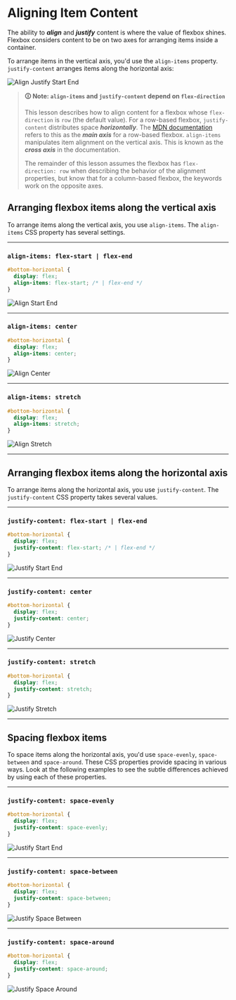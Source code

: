 # Aligning Item Content

The ability to **_align_** and **_justify_** content is where the value of flexbox shines. Flexbox considers content to be on two axes for arranging items inside a container.

To arrange items in the vertical axis, you'd use the `align-items` property. `justify-content` arranges items along the horizontal axis:

![Align Justify Start End](https://user-images.githubusercontent.com/94882786/176937586-0061bc83-83db-44a2-9cd0-af54eb7e0ec1.png)

>**🛈 Note: `align-items` and `justify-content` depend on `flex-direction`**
>
>This lesson describes how to align content for a flexbox whose `flex-direction` is `row` (the default value). For a row-based flexbox, `justify-content` distributes space **_horizontally_**. The [MDN documentation](https://developer.mozilla.org/en-US/docs/Web/CSS/justify-content) refers to this as the **_main axis_** for a row-based flexbox. `align-items` manipulates item alignment on the vertical axis. This is known as the **_cross axis_** in the documentation.
>
>The remainder of this lesson assumes the flexbox has `flex-direction: row` when describing the behavior of the alignment properties, but know that for a column-based flexbox, the keywords work on the opposite axes.

## Arranging flexbox items along the vertical axis

To arrange items along the vertical axis, you use `align-items`. The `align-items` CSS property has several settings.

---

### `align-items: flex-start | flex-end`

```css
#bottom-horizontal {
  display: flex;
  align-items: flex-start; /* | flex-end */
}
```

![Align Start End](https://user-images.githubusercontent.com/94882786/176937634-65262439-eb14-4d05-80e4-b0f33d72e4a1.gif)

---

### `align-items: center`

```css
#bottom-horizontal {
  display: flex;
  align-items: center;
}
```

![Align Center](https://user-images.githubusercontent.com/94882786/176937696-46a81e57-b6a2-4877-99f0-90a007e21fae.gif)

---

### `align-items: stretch`

```css
#bottom-horizontal {
  display: flex;
  align-items: stretch;
}
```

![Align Stretch](https://user-images.githubusercontent.com/94882786/176937745-2b2dd9e4-3079-425f-84fa-6f887c724f59.gif)

---

## Arranging flexbox items along the horizontal axis

To arrange items along the horizontal axis, you use `justify-content`. The `justify-content` CSS property takes several values.

---

### `justify-content: flex-start | flex-end`

```css
#bottom-horizontal {
  display: flex;
  justify-content: flex-start; /* | flex-end */
}
```

![Justify Start End](https://user-images.githubusercontent.com/94882786/176937795-2a864873-37df-43ed-8b7a-eccdccd3fabd.gif)

---

### `justify-content: center`

```css
#bottom-horizontal {
  display: flex;
  justify-content: center;
}
```

![Justify Center](https://user-images.githubusercontent.com/94882786/176937846-dbd4ffbf-51fb-4701-ae5f-5e10d96a2f0b.gif)

---

### `justify-content: stretch`

```css
#bottom-horizontal {
  display: flex;
  justify-content: stretch;
}
```

![Justify Stretch](https://user-images.githubusercontent.com/94882786/176937883-8418937a-1461-42d3-b059-059382ca028e.gif)

---

## Spacing flexbox items

To space items along the horizontal axis, you'd use `space-evenly`, `space-between` and `space-around`. These CSS properties provide spacing in various ways. Look at the following examples to see the subtle differences achieved by using each of these properties.

---

### `justify-content: space-evenly`

```css
#bottom-horizontal {
  display: flex;
  justify-content: space-evenly;
}
```

![Justify Start End](https://user-images.githubusercontent.com/94882786/176937938-bf68e7a9-b046-4872-8c63-5a079e3b0c64.gif)

---

### `justify-content: space-between`

```css
#bottom-horizontal {
  display: flex;
  justify-content: space-between;
}
```

![Justify Space Between](https://user-images.githubusercontent.com/94882786/176937970-c27c00f4-daff-4b30-9fd0-8771c9d7506e.gif)

---

### `justify-content: space-around`

```css
#bottom-horizontal {
  display: flex;
  justify-content: space-around;
}
```

![Justify Space Around](https://user-images.githubusercontent.com/94882786/176938015-fde56490-b8fd-412c-9ba2-488b486de6e3.gif)
